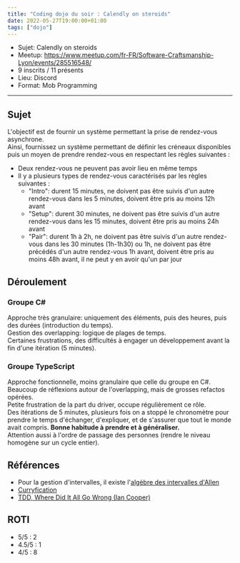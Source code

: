 ```yaml
---
title: "Coding dojo du soir : Calendly on steroids"
date: 2022-05-27T19:00:00+01:00 
tags: ["dojo"] 
---
```


- Sujet: Calendly on steroids
- Meetup: https://www.meetup.com/fr-FR/Software-Craftsmanship-Lyon/events/285516548/
- 9 inscrits / 11 présents
- Lieu: Discord
- Format: Mob Programming
---

## Sujet
L'objectif est de fournir un système permettant la prise de rendez-vous asynchrone.  
Ainsi, fournissez un système permettant de définir les créneaux disponibles puis un moyen de prendre rendez-vous en respectant les règles suivantes :  
* Deux rendez-vous ne peuvent pas avoir lieu en même temps  
* Il y a plusieurs types de rendez-vous caractérisés par les règles suivantes :  
    * "Intro": durent 15 minutes, ne doivent pas être suivis d'un autre rendez-vous dans les 5 minutes, doivent être pris au moins 12h avant  
    * "Setup": durent 30 minutes, ne doivent pas être suivis d'un autre rendez-vous dans les 15 minutes, doivent être pris au moins 24h avant  
    * "Pair": durent 1h à 2h, ne doivent pas être suivis d'un autre rendez-vous dans les 30 minutes (1h-1h30) ou 1h, ne doivent pas être précédés d'un autre rendez-vous 1h avant, doivent être pris au moins 48h avant, il ne peut y en avoir qu'un par jour  

## Déroulement
### Groupe C#  
Approche très granulaire: uniquement des éléments, puis des heures, puis des durées (introduction du temps).  
Gestion des overlapping: logique de plages de temps.  
Certaines frustrations, des difficultés à engager un développement avant la fin d'une itération (5 minutes).  

### Groupe TypeScript  
Approche fonctionnelle, moins granulaire que celle du groupe en C#.  
Beaucoup de réflexions autour de l'overlapping, mais de grosses refactos opérées.  
Petite frustration de la part du driver, occupe régulièrement ce rôle.  
Des itérations de 5 minutes, plusieurs fois on a stoppé le chronomètre pour prendre le temps d'échanger, d'expliquer, et de s'assurer que tout le monde avait compris. __Bonne habitude à prendre et à généraliser.__  
Attention aussi à l'ordre de passage des personnes (rendre le niveau homogène sur un cycle entier).

## Références  
- Pour la gestion d'intervalles, il existe l'[algèbre des intervalles d'Allen](https://fr.wikipedia.org/wiki/Alg%C3%A8bre_des_intervalles_d%27Allen)
- [Curryfication](https://fr.wikipedia.org/wiki/Curryfication)
- [TDD, Where Did It All Go Wrong (Ian Cooper)](https://youtu.be/EZ05e7EMOLM)

## ROTI

- 5/5 : 2
- 4.5/5 : 1
- 4/5 : 8
